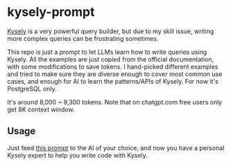 # kysely-prompt

[Kysely](https://github.com/kysely-org/kysely) is a very powerful query builder, but due to my skill issue, writing more complex queries can be frustrating sometimes.

This repo is just a prompt to let LLMs learn how to write queries using Kysely. All the examples are just copied from the official documentation, with some modifications to save tokens. I hand-picked different examples and tried to make sure they are diverse enough to cover most common use cases, and enough for AI to learn the patterns/APIs of Kysely. For now it's PostgreSQL only.

It's around 8,000 ~ 9,300 tokens. Note that on chatgpt.com free users only get 8K context window.

## Usage

Just feed [this prompt](./kysely-postgresql.txt) to the AI of your choice, and now you have a personal Kysely expert to help you write code with Kysely.
